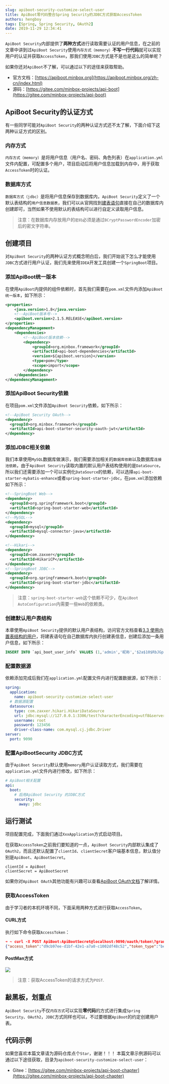 ```yaml
---
slug: apiboot-security-customize-select-user
title: ApiBoot零代码整合Spring Security的JDBC方式获取AccessToken
authors: hengboy
tags: [Spring, Spring Security, OAuth2]
date: 2019-11-29 12:34:41
---
```

`ApiBoot Security`内部提供了**两种方式**进行读取需要认证的用户信息，在之前的文章中讲到过`ApiBoot Security`使用`内存方式（memory）`**不写一行代码**就可以实现用户的认证并获取`AccessToken`，那我们使用`JDBC`方式是不是也是这么的简单呢？
<!--truncate-->
如果你还对`ApiBoot`不了解，可以通过以下的途径来获取帮助。
- 官方文档：[https://apiboot.minbox.org](https://apiboot.minbox.org/zh-cn/index.html)
- 源码：[https://gitee.com/minbox-projects/api-boot](https://gitee.com/minbox-projects/api-boot)

## ApiBoot Security的认证方式
有一些同学可能对`ApiBoot Security`的两种认证方式还不太了解，下面介绍下这两种认证方式的区别。
### 内存方式
`内存方式（memory）`是将用户信息（用户名、密码、角色列表）在`application.yml`文件内配置，可配置多个用户，项目启动后将用户信息加载到内存中，用于获取`AccessToken`时的认证。
### 数据库方式
`数据库方式（jdbc）`是将用户信息保存到数据库内，`ApiBoot Security`定义了一个默认表结构的`用户信息数据表`，我们可以从官网找到[建表语句](https://apiboot.minbox.org/docs/components/api-boot-security.html)直接在自己的数据库内创建即可，当然如果不使用默认的表结构可以进行自定义读取用户信息。

> 注意：在数据库内存放用户的`密码`必须是通过`BCryptPasswordEncoder`加密后的密文字符串。

## 创建项目
对`ApiBoot Security`的两种认证方式概念明白后，我们开始说下怎么才能使用`JDBC`方式进行用户认证，我们先来使用`IDEA`开发工具创建一个`SpringBoot`项目。
### 添加ApiBoot统一版本
在使用`ApiBoot`内提供的组件依赖时，首先我们需要在`pom.xml`文件内添加`ApiBoot统一版本`，如下所示：
```xml
<properties>
    <java.version>1.8</java.version>
    <!--ApiBoot版本号-->
    <apiboot.version>2.1.5.RELEASE</apiboot.version>
</properties>
<dependencyManagement>
    <dependencies>
        <!--ApiBoot版本依赖-->
        <dependency>
            <groupId>org.minbox.framework</groupId>
            <artifactId>api-boot-dependencies</artifactId>
            <version>${apiboot.version}</version>
            <type>pom</type>
            <scope>import</scope>
        </dependency>
    </dependencies>
</dependencyManagement>
```
### 添加ApiBoot Security依赖
在项目`pom.xml`文件添加`ApiBoot Security`依赖，如下所示：
```xml
<!--ApiBoot Security OAuth-->
<dependency>
  <groupId>org.minbox.framework</groupId>
  <artifactId>api-boot-starter-security-oauth-jwt</artifactId>
</dependency>
```
### 添加JDBC相关依赖

我们本章使用`MySQL`数据库做演示，我们需要添加相关的`数据库依赖`以及数据库`连接池依赖`，由于`ApiBoot Security`读取内置的默认用户表结构使用的是`DataSource`，所以我们还需要添加一个可以实例化`DataSource`的依赖，可以选择`api-boot-starter-mybatis-enhance`或者`spring-boot-starter-jdbc`，在`pom.xml`添加依赖如下所示：

```xml
<!--SpringBoot Web-->
<dependency>
  <groupId>org.springframework.boot</groupId>
  <artifactId>spring-boot-starter-web</artifactId>
</dependency>
<!--MySQL-->
<dependency>
  <groupId>mysql</groupId>
  <artifactId>mysql-connector-java</artifactId>
</dependency>

<!--Hikari-->
<dependency>
  <groupId>com.zaxxer</groupId>
  <artifactId>HikariCP</artifactId>
</dependency>
<!--SpringBoot JDBC-->
<dependency>
  <groupId>org.springframework.boot</groupId>
  <artifactId>spring-boot-starter-jdbc</artifactId>
</dependency>
```

> 注意：`spring-boot-starter-web`这个依赖不可少，在`ApiBoot AutoConfiguration`内需要一些`Web`的依赖类。

### 创建默认用户表结构

本章使用`ApiBoot Security`提供的默认用户表结构，访问官方文档查看[3.3 使用内置表结构的用户](https://apiboot.minbox.org/docs/components/api-boot-security.html)，将建表语句在自己数据库内执行创建表信息，创建后添加一条用户信息，如下所示：

```sql
INSERT INTO `api_boot_user_info` VALUES (1,'admin','昵称','$2a$10$RbJGpi.v3PwkjrYENzOzTuMxazuanX3Qa2hwI/f55cYsZhFT/nX3.',NULL,NULL,NULL,'N','Y','O','2019-11-29 06:14:44');
```



### 配置数据源

依赖添加完成后我们在`application.yml`配置文件内进行配置数据源，如下所示：

```yaml
spring:
  application:
    name: apiboot-security-customize-select-user
  # 数据源配置
  datasource:
    type: com.zaxxer.hikari.HikariDataSource
    url: jdbc:mysql://127.0.0.1:3306/test?characterEncoding=utf8&serverTimezone=Asia/Shanghai
    username: root
    password: 123456
    driver-class-name: com.mysql.cj.jdbc.Driver
server:
  port: 9090
```



### 配置ApiBootSecurity JDBC方式

由于`ApiBoot Security`默认使用`memory`用户认证读取方式，我们需要在`application.yml`文件内进行修改，如下所示：

```yaml
# ApiBoot相关配置
api:
  boot:
    # 启用ApiBoot Security 的JDBC方式
    security:
      away: jdbc
```

## 运行测试

项目配置完成，下面我们通过`XxxApplication`方式启动项目。

在获取`AccessToken`之前我们要知道的一点，`ApiBoot Security`内部默认集成了`OAuth2`，而且还默认配置了`clientId`、`clientSecret`客户端基本信息，默认值分别是`ApiBoot`、`ApiBootSecret`。

```
clientId = ApiBoot
clientSecret = ApiBootSecret
```

如果你对`ApiBoot OAuth`其他功能有兴趣可以查看[ApiBoot OAuth文档](https://apiboot.minbox.org/docs/components/api-boot-oauth.html)了解详情。

### 获取AccessToken

由于学习者的本机环境不同，下面采用两种方式进行获取`AccessToken`。

#### CURL方式

执行如下命令获取`AccessToken`：

```json
➜ ~ curl -X POST ApiBoot:ApiBootSecret@localhost:9090/oauth/token\?grant_type\=password\&username\=admin\&password\=123456
{"access_token":"d9cb97ee-d1bf-42e1-a7a0-c1002df48c52","token_type":"bearer","refresh_token":"db9e9d52-cbe3-4379-a5f2-ffaa34681c01","expires_in":2884,"scope":"api"}
```

#### PostMan方式

![](/img/post/apiboot-security-customize-select-user-1.png)

> 注意：获取AccessToken的请求方式为`POST`.

## 敲黑板，划重点

`ApiBoot Security`不仅`内存方式`可以实现**零代码**的方式进行集成`Spring Security`、`OAuth2`，`JDBC`方式同样也可以，不过要根据`ApiBoot`的约定创建用户表。

## 代码示例
如果您喜欢本篇文章请为源码仓库点个`Star`，谢谢！！！
本篇文章示例源码可以通过以下途径获取，目录为`apiboot-security-customize-select-user`：
- Gitee：[https://gitee.com/minbox-projects/api-boot-chapter](https://gitee.com/minbox-projects/api-boot-chapter)
